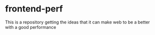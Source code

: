 # frontend-perf
This is a repository getting the ideas that it can make web to be a better with a good performance
